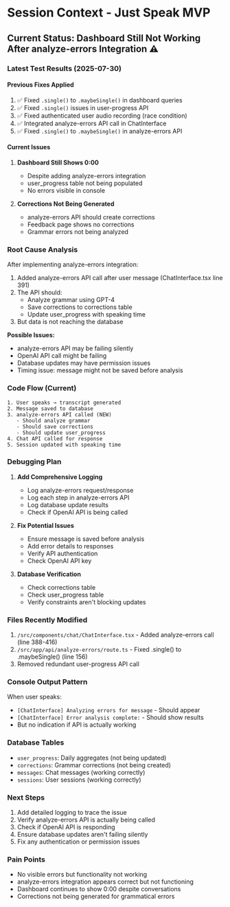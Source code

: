 # Session Context - Just Speak MVP

## Current Status: Dashboard Still Not Working After analyze-errors Integration ⚠️

### Latest Test Results (2025-07-30)

#### Previous Fixes Applied

1. ✅ Fixed `.single()` to `.maybeSingle()` in dashboard queries
2. ✅ Fixed `.single()` issues in user-progress API
3. ✅ Fixed authenticated user audio recording (race condition)
4. ✅ Integrated analyze-errors API call in ChatInterface
5. ✅ Fixed `.single()` to `.maybeSingle()` in analyze-errors API

#### Current Issues

1. **Dashboard Still Shows 0:00**
   - Despite adding analyze-errors integration
   - user_progress table not being populated
   - No errors visible in console

2. **Corrections Not Being Generated**
   - analyze-errors API should create corrections
   - Feedback page shows no corrections
   - Grammar errors not being analyzed

### Root Cause Analysis

After implementing analyze-errors integration:

1. Added analyze-errors API call after user message (ChatInterface.tsx line 391)
2. The API should:
   - Analyze grammar using GPT-4
   - Save corrections to corrections table
   - Update user_progress with speaking time
3. But data is not reaching the database

**Possible Issues:**

- analyze-errors API may be failing silently
- OpenAI API call might be failing
- Database updates may have permission issues
- Timing issue: message might not be saved before analysis

### Code Flow (Current)

```
1. User speaks → transcript generated
2. Message saved to database
3. analyze-errors API called (NEW)
   - Should analyze grammar
   - Should save corrections
   - Should update user_progress
4. Chat API called for response
5. Session updated with speaking time
```

### Debugging Plan

1. **Add Comprehensive Logging**
   - Log analyze-errors request/response
   - Log each step in analyze-errors API
   - Log database update results
   - Check if OpenAI API is being called

2. **Fix Potential Issues**
   - Ensure message is saved before analysis
   - Add error details to responses
   - Verify API authentication
   - Check OpenAI API key

3. **Database Verification**
   - Check corrections table
   - Check user_progress table
   - Verify constraints aren't blocking updates

### Files Recently Modified

1. `/src/components/chat/ChatInterface.tsx` - Added analyze-errors call (line 388-416)
2. `/src/app/api/analyze-errors/route.ts` - Fixed .single() to .maybeSingle() (line 156)
3. Removed redundant user-progress API call

### Console Output Pattern

When user speaks:

- `[ChatInterface] Analyzing errors for message` - Should appear
- `[ChatInterface] Error analysis complete:` - Should show results
- But no indication if API is actually working

### Database Tables

- `user_progress`: Daily aggregates (not being updated)
- `corrections`: Grammar corrections (not being created)
- `messages`: Chat messages (working correctly)
- `sessions`: User sessions (working correctly)

### Next Steps

1. Add detailed logging to trace the issue
2. Verify analyze-errors API is actually being called
3. Check if OpenAI API is responding
4. Ensure database updates aren't failing silently
5. Fix any authentication or permission issues

### Pain Points

- No visible errors but functionality not working
- analyze-errors integration appears correct but not functioning
- Dashboard continues to show 0:00 despite conversations
- Corrections not being generated for grammatical errors

